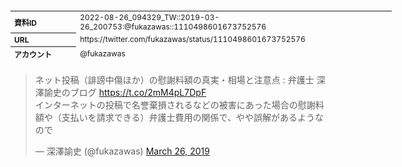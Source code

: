 <table style="font-size: 9pt; width: 610px; margin-bottom: 20px; height: 80px;">
<tbody>
    <tr>
        <th align=left>資料ID</th>
        <td align=left>2022-08-26_094329_TW::2019-03-26_200753:@fukazawas::1110498601673752576</td>
    </tr>
    <tr>
        <th align=left>URL</th>
        <td align=left>https://twitter.com/fukazawas/status/1110498601673752576</td>
    </tr>
    <tr>
        <th align=left>アカウント</th>
        <td align=left>@fukazawas</td>
    </tr>
    <tr>
        <th align=left>ユーザ名</th>
        <td align=left>深澤諭史</td>
    </tr>
    <tr>
        <th align=left>ツイートの記録日時</th>
        <td align=left>2022-08-26_094329_</td>
    </tr>
</tbody>
</table>
<blockquote class="twitter-tweet" data-width="450"  data-lang="ja"><p lang="ja" dir="ltr">ネット投稿（誹謗中傷ほか）の慰謝料額の真実・相場と注意点 : 弁護士 深澤諭史のブログ <a href="https://t.co/2mM4pL7DpF">https://t.co/2mM4pL7DpF</a><br>インターネットの投稿で名誉棄損されるなどの被害にあった場合の慰謝料額や（支払いを請求できる）弁護士費用の関係で、やや誤解があるようなので</p>&mdash; 深澤諭史 (@fukazawas) <a href="https://twitter.com/fukazawas/status/1110498601673752576?ref_src=twsrc%5Etfw">March 26, 2019</a></blockquote>
<script async src="https://platform.twitter.com/widgets.js" charset="utf-8"></script>


